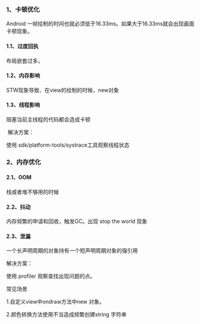 ### 1、卡顿优化

Android 一帧绘制的时间也就必须低于16.33ms。如果大于16.33ms就会出现画面卡顿现象。

#### 1.1、过度回执

布局嵌套过多。

#### 1.2、内存影响

STW现象导致、在view的绘制的时候，new对象

#### 1.3、线程影响

阻塞当前主线程的代码都会造成卡顿

 解决方案：

使用 sdk/platform-tools/systrace工具观察线程状态



### 2、内存优化

#### 2.1、OOM

栈或者堆不够用的时候

#### 2.2、抖动

内存频繁的申请和回收，触发GC。出现 stop the world 现象

#### 2.3、泄漏

一个长声明周期的对象持有一个短声明周期对象的强引用

解决方案：

使用 profiler 观察查找出现问题的点。

常见场景

1.自定义view中ondraw方法中new 对象。

2.颜色转换方法使用不当造成频繁创建string 字符串
